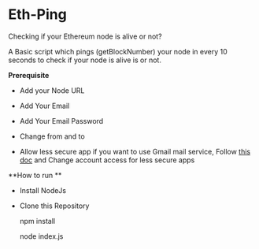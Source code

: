 # Eth-Ping
Checking if your Ethereum node is alive or not?  


A Basic script which pings (getBlockNumber) your node in every 10 seconds to check if your node is alive is or not. 

**Prerequisite**

* Add your Node URL

* Add Your Email

* Add Your Email Password

* Change from and to 

* Allow less secure app if you want to use Gmail mail service, Follow [this doc](https://support.google.com/accounts/answer/6010255hl=en) and Change account access for less secure apps

**How to run **

* Install NodeJs

* Clone this Repository

    npm install

    node index.js 
